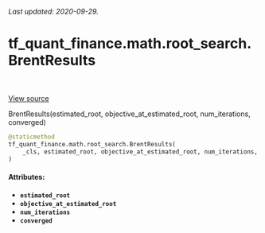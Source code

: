 <!--
This file is generated by a tool. Do not edit directly.
For open-source contributions the docs will be updated automatically.
-->

*Last updated: 2020-09-29.*

<div itemscope itemtype="http://developers.google.com/ReferenceObject">
<meta itemprop="name" content="tf_quant_finance.math.root_search.BrentResults" />
<meta itemprop="path" content="Stable" />
<meta itemprop="property" content="__new__"/>
</div>

# tf_quant_finance.math.root_search.BrentResults

<!-- Insert buttons and diff -->

<table class="tfo-notebook-buttons tfo-api" align="left">
</table>

<a target="_blank" href="https://github.com/google/tf-quant-finance/blob/master/tf_quant_finance/math/root_search.py">View source</a>



BrentResults(estimated_root, objective_at_estimated_root, num_iterations, converged)

```python
@staticmethod
tf_quant_finance.math.root_search.BrentResults(
    _cls, estimated_root, objective_at_estimated_root, num_iterations, converged
)
```



<!-- Placeholder for "Used in" -->


#### Attributes:

* <b>`estimated_root`</b>
* <b>`objective_at_estimated_root`</b>
* <b>`num_iterations`</b>
* <b>`converged`</b>


